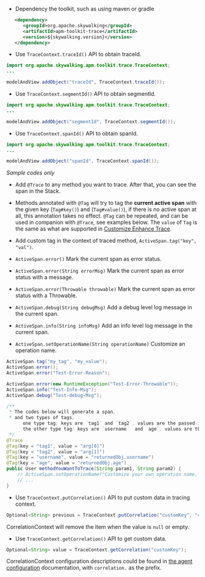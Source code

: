 * Dependency the toolkit, such as using maven or gradle
```xml
   <dependency>
      <groupId>org.apache.skywalking</groupId>
      <artifactId>apm-toolkit-trace</artifactId>
      <version>${skywalking.version}</version>
   </dependency>
```

* Use `TraceContext.traceId()` API to obtain traceId.
```java
import org.apache.skywalking.apm.toolkit.trace.TraceContext;
...

modelAndView.addObject("traceId", TraceContext.traceId());
```
* Use `TraceContext.segmentId()` API to obtain segmentId.
```java
import org.apache.skywalking.apm.toolkit.trace.TraceContext;
...

modelAndView.addObject("segmentId", TraceContext.segmentId());
```

* Use `TraceContext.spanId()` API to obtain spanId.
```java
import org.apache.skywalking.apm.toolkit.trace.TraceContext;
...

modelAndView.addObject("spanId", TraceContext.spanId());
```


_Sample codes only_

* Add `@Trace` to any method you want to trace. After that, you can see the span in the Stack.
* Methods annotated with `@Tag` will try to tag the **current active span** with the given key (`Tag#key()`) and (`Tag#value()`),
if there is no active span at all, this annotation takes no effect. `@Tag` can be repeated, and can be used in companion with `@Trace`, see examples below.
The `value` of `Tag` is the same as what are supported in [Customize Enhance Trace](Customize-enhance-trace.md).
* Add custom tag in the context of traced method, `ActiveSpan.tag("key", "val")`.

* `ActiveSpan.error()` Mark the current span as error status.
* `ActiveSpan.error(String errorMsg)` Mark the current span as error status with a message.
* `ActiveSpan.error(Throwable throwable)` Mark the current span as error status with a Throwable.
* `ActiveSpan.debug(String debugMsg)` Add a debug level log message in the current span.
* `ActiveSpan.info(String infoMsg)` Add an info level log message in the current span.
* `ActiveSpan.setOperationName(String operationName)` Customize an operation name. 

```java
ActiveSpan.tag("my_tag", "my_value");
ActiveSpan.error();
ActiveSpan.error("Test-Error-Reason");

ActiveSpan.error(new RuntimeException("Test-Error-Throwable"));
ActiveSpan.info("Test-Info-Msg");
ActiveSpan.debug("Test-debug-Msg");

/**
 * The codes below will generate a span,
 * and two types of tags, 
      one type tag: keys are `tag1` and `tag2`, values are the passed-in parameters, respectively, 
      the other type tag: keys are `username`  and `age`, values are the return value in User, respectively
 */
@Trace
@Tag(key = "tag1", value = "arg[0]")
@Tag(key = "tag2", value = "arg[1]")
@Tag(key = "username", value = "returnedObj.username")
@Tag(key = "age", value = "returnedObj.age")
public User methodYouWantToTrace(String param1, String param2) {
    // ActiveSpan.setOperationName("Customize your own operation name, if this is an entry span, this would be an endpoint name");
    // ...
}
```

* Use `TraceContext.putCorrelation()` API to put custom data in tracing context. 
```java
Optional<String> previous = TraceContext.putCorrelation("customKey", "customValue");
```
CorrelationContext will remove the item when the value is `null` or empty.

* Use `TraceContext.getCorrelation()` API to get custom data.
```java
Optional<String> value = TraceContext.getCorrelation("customKey");
```
CorrelationContext configuration descriptions could be found in [the agent configuration](README.md#table-of-agent-configuration-properties) documentation, with `correlation.` as the prefix.
